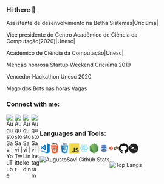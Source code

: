 ### Hi there 👋

Assistente de desenvolvimento na Betha Sistemas|Criciúma| 

Vice presidente do Centro Acadêmico de Ciência da Computação(2020)|Unesc|

Academico de Ciência da Computação|Unesc|

Menção honrosa Startup Weekend Criciúma 2019

Vencedor Hackathon Unesc 2020

Mago dos Bots nas horas Vagas

### Connect with me:

[<img align="left" alt="AugustoSavi | YouTube" width="22px" src="https://cdn.jsdelivr.net/npm/simple-icons@v3/icons/youtube.svg" />][youtube]
[<img align="left" alt="AugustoSavi | Twitter" width="22px" src="https://cdn.jsdelivr.net/npm/simple-icons@v3/icons/twitter.svg" />][twitter]
[<img align="left" alt="AugustoSavi | LinkedIn" width="22px" src="https://cdn.jsdelivr.net/npm/simple-icons@v3/icons/linkedin.svg" />][linkedin]
[<img align="left" alt="AugustoSavi | Instagram" width="22px" src="https://cdn.jsdelivr.net/npm/simple-icons@v3/icons/instagram.svg" />][instagram]

<br />

### Languages and Tools:

[<img align="left" alt="Visual Studio Code" width="26px" src="https://raw.githubusercontent.com/github/explore/80688e429a7d4ef2fca1e82350fe8e3517d3494d/topics/visual-studio-code/visual-studio-code.png" />][linkedin]
[<img align="left" alt="HTML5" width="26px" src="https://raw.githubusercontent.com/github/explore/80688e429a7d4ef2fca1e82350fe8e3517d3494d/topics/html/html.png" />][linkedin]
[<img align="left" alt="CSS3" width="26px" src="https://raw.githubusercontent.com/github/explore/80688e429a7d4ef2fca1e82350fe8e3517d3494d/topics/css/css.png" />][linkedin]
[<img align="left" alt="JavaScript" width="26px" src="https://raw.githubusercontent.com/github/explore/80688e429a7d4ef2fca1e82350fe8e3517d3494d/topics/javascript/javascript.png" />][linkedin]
[<img align="left" alt="React" width="26px" src="https://raw.githubusercontent.com/github/explore/80688e429a7d4ef2fca1e82350fe8e3517d3494d/topics/react/react.png" />][linkedin]
[<img align="left" alt="Node.js" width="26px" src="https://raw.githubusercontent.com/github/explore/80688e429a7d4ef2fca1e82350fe8e3517d3494d/topics/nodejs/nodejs.png" />][linkedin]
[<img align="left" alt="SQL" width="26px" src="https://raw.githubusercontent.com/github/explore/80688e429a7d4ef2fca1e82350fe8e3517d3494d/topics/sql/sql.png" />][linkedin]
[<img align="left" alt="Git" width="26px" src="https://raw.githubusercontent.com/github/explore/80688e429a7d4ef2fca1e82350fe8e3517d3494d/topics/git/git.png" />][linkedin]
[<img align="left" alt="GitHub" width="26px" src="https://raw.githubusercontent.com/github/explore/78df643247d429f6cc873026c0622819ad797942/topics/github/github.png" />][linkedin]
[<img align="left" alt="Terminal" width="26px" src="https://raw.githubusercontent.com/github/explore/80688e429a7d4ef2fca1e82350fe8e3517d3494d/topics/terminal/terminal.png" />][linkedin]


<br />
<br />


<img align="left" alt="AugustoSavi Github Stats" src="https://github-readme-stats.vercel.app/api?username=AugustoSavi&theme=radical&show_icons=true&hide_border=true" />

![Top Langs](https://github-readme-stats.vercel.app/api/top-langs/?username=AugustoSavi&theme=radical&layout=compact)

[twitter]: https://twitter.com/Augusto_Savi
[youtube]: https://www.youtube.com/channel/UCaQ_ouUi6rf-1e-jbmSHXHw
[instagram]: https://instagram.com/saviaugusto
[linkedin]: https://www.linkedin.com/in/augusto-savi-089119167
